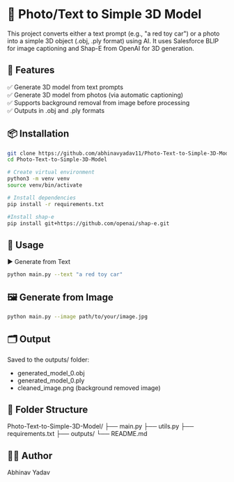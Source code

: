 # 🧠 Photo/Text to Simple 3D Model

This project converts either a text prompt (e.g., "a red toy car") or a photo into a simple 3D object (.obj, .ply format) using AI. It uses Salesforce BLIP for image captioning and Shap-E from OpenAI for 3D generation.

## 🔧 Features

✅ Generate 3D model from text prompts  
✅ Generate 3D model from photos (via automatic captioning)  
✅ Supports background removal from image before processing  
✅ Outputs in .obj and .ply formats  

## 📦 Installation

```bash
git clone https://github.com/abhinavyadav11/Photo-Text-to-Simple-3D-Model
cd Photo-Text-to-Simple-3D-Model

# Create virtual environment
python3 -m venv venv
source venv/bin/activate

# Install dependencies
pip install -r requirements.txt

#Install shap-e
pip install git+https://github.com/openai/shap-e.git
```

## 🚀 Usage
▶ Generate from Text
```bash
python main.py --text "a red toy car"
```

## 🖼️ Generate from Image
```bash
python main.py --image path/to/your/image.jpg
```

## 🗂 Output
Saved to the outputs/ folder:

- generated_model_0.obj
- generated_model_0.ply
- cleaned_image.png (background removed image)

## 📁 Folder Structure

Photo-Text-to-Simple-3D-Model/
├── main.py
├── utils.py
├── requirements.txt
├── outputs/
└── README.md


## 👨‍💻 Author
Abhinav Yadav
